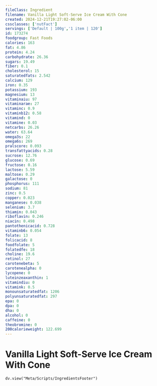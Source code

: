 ```yaml
---
fileClass: Ingredient
filename: Vanilla Light Soft-Serve Ice Cream With Cone
created: 2024-12-21T19:27:02-06:00
cssclasses: ['nutFact']
servings: ['Default | 100g','1 item | 120']
id: 173274
foodgroup: Fast Foods
calories: 163
fat: 4.86
protein: 4.24
carbohydrate: 26.36
sugars: 19.49
fiber: 0.1
cholesterol: 15
saturatedfats: 2.542
calcium: 129
iron: 0.35
potassium: 193
magnesium: 13
vitaminaiu: 97
vitaminarae: 27
vitaminc: 0.9
vitaminb12: 0.58
vitamind: 0
vitamine: 0.03
netcarbs: 26.26
water: 63.64
omega3s: 22
omega6s: 269
pralscore: 0.093
transfattyacids: 0.28
sucrose: 12.76
glucose: 0.69
fructose: 0.16
lactose: 5.59
maltose: 0.29
galactose: 0
phosphorus: 111
sodium: 81
zinc: 0.5
copper: 0.023
manganese: 0.038
selenium: 3.7
thiamin: 0.043
riboflavin: 0.246
niacin: 0.498
pantothenicacid: 0.728
vitaminb6: 0.054
folate: 13
folicacid: 8
foodfolate: 5
folatedfe: 18
choline: 19.6
retinol: 27
carotenebeta: 5
carotenealpha: 0
lycopene: 0
luteinzeaxanthin: 1
vitamindiu: 0
vitamink: 0.5
monounsaturatedfat: 1206
polyunsaturatedfat: 297
epa: 0
dpa: 0
dha: 0
alcohol: 0
caffeine: 0
theobromine: 0
200calorieweight: 122.699
---
```


# Vanilla Light Soft-Serve Ice Cream With Cone

```dataviewjs
dv.view("Meta/Scripts/IngredientsFooter")
```
